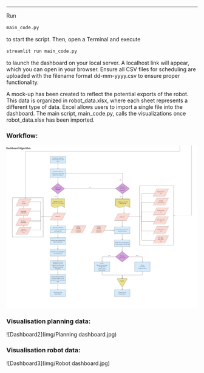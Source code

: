 ---
Run  

```bash
main_code.py 
``` 

to start the script. Then, open a Terminal and execute  


```bash
streamlit run main_code.py
```

to launch the dashboard on your local server. A localhost link will appear, which you can open in your browser. Ensure all CSV files for scheduling are uploaded with the filename format dd-mm-yyyy.csv to ensure proper functionality.

A mock-up has been created to reflect the potential exports of the robot. This data is organized in robot_data.xlsx, where each sheet represents a different type of data. Excel allows users to import a single file into the dashboard. The main script, main_code.py, calls the visualizations once robot_data.xlsx has been imported.

### Workflow:
![Dashboard](img/Dashboard_workflow.jpg)

### Visualisation planning data:
![Dashboard2](img/Planning dashboard.jpg)

### Visualisation robot data:
![Dashboard3](img/Robot dashboard.jpg)
